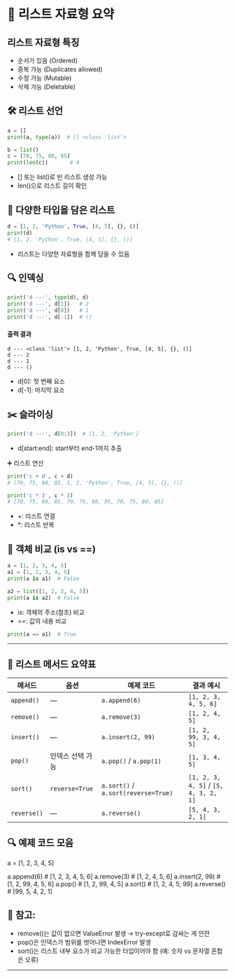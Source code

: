 # 🧾 리스트 자료형 요약

## 리스트 자료형 특징
- 순서가 있음 (Ordered)
- 중복 가능 (Duplicates allowed)
- 수정 가능 (Mutable)
- 삭제 가능 (Deletable)


## 🛠️ 리스트 선언
```python
a = []
print(a, type(a))  # [] <class 'list'>

b = list()
c = [70, 75, 80, 85]
print(len(c))       # 4
```

- [] 또는 list()로 빈 리스트 생성 가능
- len()으로 리스트 길이 확인

## 🧪 다양한 타입을 담은 리스트
```python
d = [1, 2, 'Python', True, [4, 5], {}, ()]
print(d)
# [1, 2, 'Python', True, [4, 5], {}, ()]
```

- 리스트는 다양한 자료형을 함께 담을 수 있음

## 🔍 인덱싱
```python
print('d ---', type(d), d)
print('d ---', d[1])   # 2
print('d ---', d[0])   # 1
print('d ---', d[-1])  # ()
```
####  출력 결과
```
d --- <class 'list'> [1, 2, 'Python', True, [4, 5], {}, ()]
d --- 2
d --- 1
d --- ()
```
- d[0]: 첫 번째 요소
- d[-1]: 마지막 요소

## ✂️ 슬라이싱
```python
print('d ---', d[0:3])  # [1, 2, 'Python']
```

- d[start:end]: start부터 end-1까지 추출

➕ 리스트 연산
```python
print('c + d', c + d)
# [70, 75, 80, 85, 1, 2, 'Python', True, [4, 5], {}, ()]

print('c * 3', c * 3)
# [70, 75, 80, 85, 70, 75, 80, 85, 70, 75, 80, 85]
```

- +: 리스트 연결
- *: 리스트 반복

## 🧠 객체 비교 (is vs ==)
```python
a = [1, 2, 3, 4, 5]
a1 = [1, 2, 3, 4, 5]
print(a is a1)  # False

a2 = list([1, 2, 3, 4, 5])
print(a is a2)  # False
```

- is: 객체의 주소(참조) 비교
- ==: 값의 내용 비교
```python
print(a == a1)  # True

```
---


## 🧰 리스트 메서드 요약표
| 메서드      | 옵션           | 예제 코드                                 | 결과 예시                          |
|-------------|----------------|-------------------------------------------|------------------------------------|
| `append()`  | —              | `a.append(6)`                             | `[1, 2, 3, 4, 5, 6]`               |
| `remove()`  | —              | `a.remove(3)`                             | `[1, 2, 4, 5]`                     |
| `insert()`  | —              | `a.insert(2, 99)`                         | `[1, 2, 99, 3, 4, 5]`              |
| `pop()`     | 인덱스 선택 가능 | `a.pop()` / `a.pop(1)`                    | `[1, 3, 4, 5]`                     |
| `sort()`    | `reverse=True` | `a.sort()` / `a.sort(reverse=True)`       | `[1, 2, 3, 4, 5]` / `[5, 4, 3, 2, 1]` |
| `reverse()` | —              | `a.reverse()`                             | `[5, 4, 3, 2, 1]`                  |


## 🔍 예제 코드 모음
a = [1, 2, 3, 4, 5]

a.append(6)        # [1, 2, 3, 4, 5, 6]
a.remove(3)        # [1, 2, 4, 5, 6]
a.insert(2, 99)    # [1, 2, 99, 4, 5, 6]
a.pop()            # [1, 2, 99, 4, 5]
a.sort()           # [1, 2, 4, 5, 99]
a.reverse()        # [99, 5, 4, 2, 1]



## 📌 참고:
- remove()는 값이 없으면 ValueError 발생 → try-except로 감싸는 게 안전
- pop()은 인덱스가 범위를 벗어나면 IndexError 발생
- sort()는 리스트 내부 요소가 비교 가능한 타입이어야 함 (예: 숫자 vs 문자열 혼합은 오류)

---

